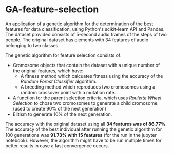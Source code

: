# GA-feature-selection
An application of a genetic algorithm for the determination of the best features for data classification, using Python's scikit-learn API and Pandas. The dataset provided consists of 5-second audio frames of the steps of two people. The original dataset has elements with 34 features of audio belonging to two classes.

The genetic algorithm for feature selection consists of:
- Cromosome objects that contain the dataset with a unique number of the original features, which have:
  - A fitness method which calcuates fitness using the accuracy of the _Random Forest Classifier_ algorithm.
  - A breeding method which reproduces two cromosomes using a random crossover point with a mutation rate.
- A function for the parent selection criteria, which uses _Roulette Wheel Selection_ to chose two cromosomes to generate a child cromosome. (used to create 90% of the next generation)
- Elitism to generate 10% of the next generation.

The accuracy with the original dataset using all **34 features was of 86.77%**. The accuracy of the best individual after running the genetic algorithm for 100 generations was **91.73% with 15 features** (for the run in the jupyter notebook). However, the algorithm might have to be run multiple times for better results in case a fast convergence occurs.
